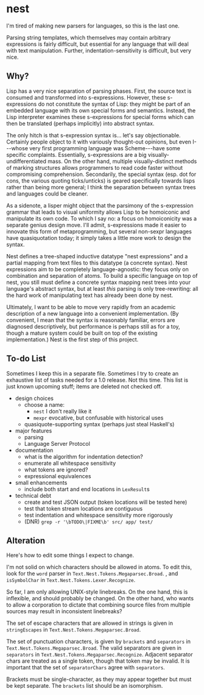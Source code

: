 # nest

I'm tired of making new parsers for languages, so this is the last one.

Parsing string templates, which themselves may contain arbitrary expressions is fairly difficult, but essential for any language that will deal with text manipulation.
Further, indentation-sensitivity is difficult, but very nice.

## Why?

Lisp has a very nice separation of parsing phases.
First, the source text is consumed and transformed into s-expressions.
However, these s-expressions do not constitute the syntax of Lisp:
  they might be part of an embedded language with its own special forms and semantics.
Instead, the Lisp interpreter examines these s-expressions for special forms which can then be translated (perhaps implicitly) into abstract syntax.

The only hitch is that s-expression syntax is... let's say objectionable.
Certainly people object to it with variously thought-out opinions, but even I---whose very first programming language was Scheme---have some specific complaints.
Essentially, s-expressions are a big visually-undifferentiated mass.
On the other hand, multiple visually-distinct methods of marking structures allows programmers to read code faster without compromising comprehension.
Secondarily, the special syntax (esp. dot for cons, the various quoting ticks/unticks) is geared specifically towards lisps rather than being more general; I think the separation between syntax trees and languages could be cleaner.

As a sidenote, a lisper might object that the parsimony of the s-expression grammar that leads to visual uniformity allows Lisp to be homoiconic and manipulate its own code.
To which I say no: a focus on homoiconicity was a separate genius design move.
I'll admit, s-expressions made it easier to innovate this form of metaprogramming, but several non-sexpr languages have quasiquotation today; it simply takes a little more work to design the syntax.

Nest defines a tree-shaped inductive datatype "nest expressions" and a partial mapping from text files to this datatype (a concrete syntax).
Nest expressions aim to be completely language-agnostic: they focus only on combination and separation of atoms.
To build a specific language on top of nest, you still must define a concrete syntax mapping nest trees into your language's abstract syntax, but at least _this_ parsing is only tree-rewriting: all the hard work of manipulating text has already been done by nest.

Ultimately, I want to be able to move very rapidly from an academic description of a new language into a convenient implementation.
(By convenient, I mean that the syntax is reasonably familiar, errors are diagnosed descriptively, but performance is perhaps still as for a toy, though a mature system could be built on top of the existing implementation.)
Nest is the first step of this project.


## To-do List

Sometimes I keep this in a separate file.
Sometimes I try to create an exhaustive list of tasks needed for a 1.0 release.
Not this time.
This list is just known upcoming stuff; items are deleted not checked off.

  * design choices
    * choose a name:
      * `nest` I don't really like it
      * `mexpr` evocative, but confusable with historical uses
    * quasiquote-supporting syntax (perhaps just steal Haskell's)
  * major features
    * parsing
    * Language Server Protocol
  * documentation
    * what is the algorithm for indentation detection?
    * enumerate all whitespace sensitivity
    * what tokens are ignored?
    * expressional equivalences
  * small enhancements
    * include both start and end locations in `LexResult`s
  * technical debt
    * create and test JSON output (token locations will be tested here)
    * test that token stream locations are contiguous
    * test indentation and whitespace sensitivity more rigorously
    * (DNR) `grep -r '\bTODO\|FIXME\b' src/ app/ test/`

## Alteration

Here's how to edit some things I expect to change.

I'm not solid on which characters should be allowed in atoms.
To edit this, look for the `word` parser in `Text.Nest.Tokens.Megaparsec.Broad`.
, and `isSymbolChar` in `Text.Nest.Tokens.Lexer.Recognize`.

So far, I am only allowing UNIX-style linebreaks.
On the one hand, this is inflexible, and should probably be changed.
On the other hand, who wants to allow a corporation to dictate that
    combining source files from multiple sources may result in inconsistent linebreaks?

The set of escape characters that are allowed in strings is given in `stringEscapes` in `Text.Nest.Tokens.Megaparsec.Broad`.

The set of punctuation characters, is given by `brackets` and `separators` in `Text.Nest.Tokens.Megaparsec.Broad`.
The valid separators are given in `separators` in `Text.Nest.Tokens.Megaparsec.Recognize`.
Adjacent separator chars are treated as a single token, though that token may be invalid.
It is important that the set of `separatorChars` agree with `separators`.

Brackets must be single-character, as they may appear together but must be kept separate.
The `brackets` list should be an isomorphism.
